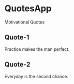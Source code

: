 # QuotesApp
Motivational Quotes

## Quote-1
Practice makes the man perfect.

## Quote-2
Everyday is the second chance.
